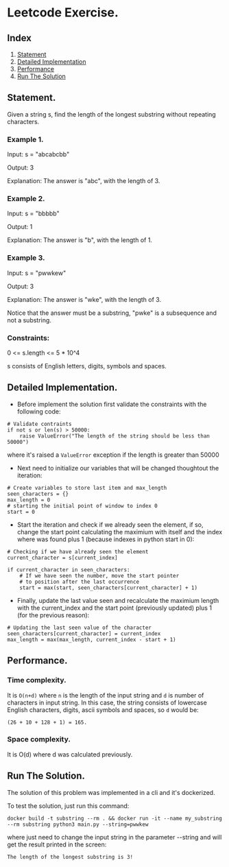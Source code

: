 # Leetcode Exercise.

## Index
1. [Statement](#id1)
2. [Detailed Implementation](#id2)
3. [Performance](#id3)
4. [Run The Solution](#id4)

<div id='id1'/>

## Statement.

Given a string s, find the length of the longest substring	without repeating characters.

### Example 1.

Input: s = "abcabcbb"

Output: 3

Explanation: The answer is "abc", with the length of 3.

### Example 2.

Input: s = "bbbbb"

Output: 1

Explanation: The answer is "b", with the length of 1.

### Example 3.

Input: s = "pwwkew"

Output: 3

Explanation: The answer is "wke", with the length of 3.

Notice that the answer must be a substring, "pwke" is a subsequence and not a substring.

### Constraints:

0 <= s.length <= 5 * 10^4

s consists of English letters, digits, symbols and spaces.

<div id='id2' />

## Detailed Implementation.

- Before implement the solution first validate the constraints with the following code:

```
# Validate contraints
if not s or len(s) > 50000:
    raise ValueError("The length of the string should be less than 50000")
```

where it's raised a `ValueError` exception if the length is greater than 50000

- Next need to initialize our variables that will be changed thoughtout the iteration:
```
# Create variables to store last item and max_length
seen_characters = {}
max_length = 0
# starting the initial point of window to index 0
start = 0
```

- Start the iteration and check if we already seen the element, if so, change the start point calculating the maximium with itself and the index where was found plus 1 (because indexes in python start in 0):

```
# Checking if we have already seen the element
current_character = s[current_index]

if current_character in seen_characters:
    # If we have seen the number, move the start pointer
    # to position after the last occurrence
    start = max(start, seen_characters[current_character] + 1)
```

- Finally, update the last value seen and recalculate the maximium length with the current_index and the start point (previously updated) plus 1 (for the previous reason):

```
# Updating the last seen value of the character
seen_characters[current_character] = current_index
max_length = max(max_length, current_index - start + 1)
```

<div id='id3' />

## Performance.

### Time complexity.
It is `O(n+d)` where `n` is the length of the input string and `d` is number of characters in input string. In this case, the  string consists of lowercase English characters, digits, ascii symbols and spaces, so `d` would be:

```
(26 + 10 + 128 + 1) = 165.
```

### Space complexity.
It is O(d) where d was calculated previously.


<div id='id4' />

## Run The Solution.

The solution of this problem was implemented in a cli and it's dockerized. 

To test the solution, just run this command:

```
docker build -t substring --rm . && docker run -it --name my_substring --rm substring python3 main.py --string=pwwkew
```

where just need to change the input string in the parameter --string and will get the result printed in the screen:

```
The length of the longest substring is 3!
```
